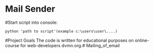 # Mail Sender


#Start script
into console:
```
python 'path to script'(example c:\users\user\....)
```

#Project Goals
The code is written for educational purposes on online-course for web-developers dvmn.org.# Mailing_of_email